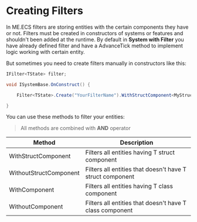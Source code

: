 # Creating Filters
In ME.ECS filters are storing entities with the certain components they have or not.
Filters must be created in constructors of systems or features and shouldn't been added at the runtime.
By default in **System with Filter** you have already defined filter and have a AdvanceTick method to implement logic working with certain entity.

But sometimes you need to create filters manually in constructors like this:
```csharp
IFilter<TState> filter;

void ISystemBase.OnConstruct() {

    Filter<TState>.Create("YourFilterName").WithStructComponent<MyStructComponent>().WithoutComponent<MyComponent>().Push(ref this.filter);

}
```

You can use these methods to filter your entities:
> All methods are combined with **AND** operator

| Method | Description |
| ----- | ----- |
| WithStructComponent<T> | Filters all entities having T struct component |
| WithoutStructComponent<T> | Filters all entities that doesn't have T struct component |
| WithComponent<T> | Filters all entities having T class component |
| WithoutComponent<T> | Filters all entities that doesn't have T class component |
